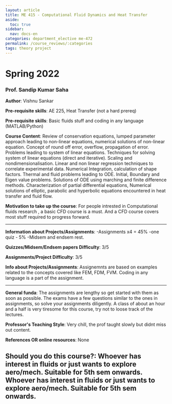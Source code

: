```yaml
---
layout: article
title: ME 415 - Computational Fluid Dynamics and Heat Transfer
aside:
  toc: true
sidebar:
  nav: docs-en
categories: department_elective me-472
permalink: /course_reviews/:categories
tags: theory project
---
```


# Spring 2022
### Prof. Sandip Kumar Saha
**Author**: Vishnu Sankar

**Pre-requisite skills**: AE 225, Heat Transfer (not a hard prereq)

**Pre-requisite skills**: Basic fluids stuff and coding in any language (MATLAB/Python)

**Course Content**: Review of conservation equations, lumped parameter approach leading to non-linear equations, numerical solutions of non-linear equation. Concept of round off error, overflow, propagation of error. Problems leading to system of linear equations. Techniques for solving system of linear equations (direct and iterative). Scaling and nondimensionalisation. Linear and non linear regression techniques to correlate experimental data. Numerical Integration, calculation of shape factors. Thermal and fluid problems leading to ODE. Initial, Boundary and Eigen value problems. Solutions of ODE using marching and finite difference methods. Characterization of partial differential equations, Numerical solutions of elliptic, parabolic and hyperbolic equations encountered in heat transfer and fluid flow.

**Motivation to take up the course**: For people intrested in Computational fluids research , a basic CFD course is a must. And a CFD course covers most stuff required to progress forward.

---

**Information about Projects/Assignments**:
-Assignments x4 = 45%
-one quiz - 5%
-Midsem and endsem rest.

**Quizzes/Midsem/Endsem papers Difficulty**: 3/5


**Assignments/Project Difficulty**: 3/5

**Info about Projects/Assignments**:
Assignemnts are based on examples related to the concepts covered like FEM, FDM, FVM. Coding in any language is a part of the assignment.

---

**General funda**: The assignments are lengthy so get started with them as soon as possible. The exams have a few questions similar to the ones in assignments, so solve your assignments diligently. A class of about an hour and a half is very tiresome for this course, try not to loose track of the lectures. 

**Professor's Teaching Style**: Very chill, the prof taught slowly but didnt miss out content. 

**References OR online resources**:
None

**Should you do this course?**: 
Whoever has interest in fluids or just wants to explore aero/mech. Suitable for 5th sem onwards.
Whoever has interest in fluids or just wants to explore aero/mech. Suitable for 5th sem onwards.
---

